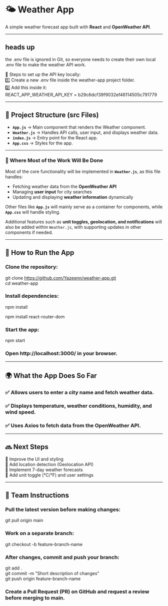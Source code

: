 # 🌤 Weather App  
A simple weather forecast app built with **React** and **OpenWeather API**.  

---
## heads up
the .env file is ignored in Git, so everyone needs to create their own local .env file to make the weather API work.

📌 Steps to set up the API key locally:  
1️⃣ Create a new .env file inside the weather-app project folder.  
2️⃣ Add this inside it:  
  REACT_APP_WEATHER_API_KEY = b29c6dcf39f9032ef46114505c791779  

---


## 📁 Project Structure (src Files)  

- **`App.js`** → Main component that renders the Weather component.  
- **`Weather.js`** → Handles API calls, user input, and displays weather data.  
- **`index.js`** → Entry point for the React app.  
- **`App.css`** → Styles for the app.  

---

### 📌 Where Most of the Work Will Be Done  

Most of the core functionality will be implemented in **`Weather.js`**, as this file handles:  
- Fetching weather data from the **OpenWeather API**  
- Managing **user input** for city searches  
- Updating and displaying **weather information** dynamically  

Other files like **`App.js`** will mainly serve as a container for components, while **`App.css`** will handle styling.  

Additional features such as **unit toggles, geolocation, and notifications** will also be added within `Weather.js`, with supporting updates in other components if needed.

---

## 🚀 How to Run the App  

### Clone the repository:  

git clone https://github.com/Yazeenn/weather-app.git  
cd weather-app
### Install dependencies:
npm install

npm install react-router-dom
### Start the app:
npm start

### Open http://localhost:3000/ in your browser.

---

## 🌍 What the App Does So Far
### ✅ Allows users to enter a city name and fetch weather data.
### ✅ Displays temperature, weather conditions, humidity, and wind speed.
### ✅ Uses Axios to fetch data from the OpenWeather API.

---

## 🔜 Next Steps
🔹 Improve the UI and styling  
🔹 Add location detection (Geolocation API)  
🔹 Implement 7-day weather forecasts  
🔹 Add unit toggle (°C/°F) and user settings  

---

## 👥 Team Instructions
### Pull the latest version before making changes:
git pull origin main
### Work on a separate branch:
git checkout -b feature-branch-name
### After changes, commit and push your branch:
git add .  
git commit -m "Short description of changes"  
git push origin feature-branch-name  
### Create a Pull Request (PR) on GitHub and request a review before merging to main.
